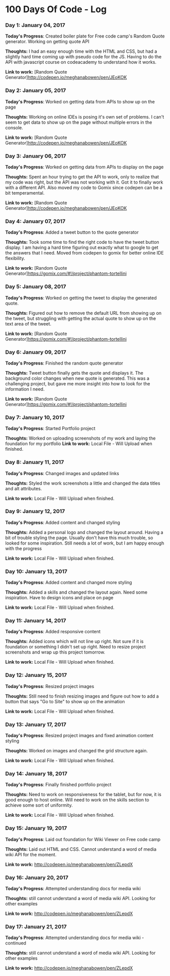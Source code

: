 # 100 Days Of Code - Log

### Day 1: January 04, 2017

**Today's Progress**: Created boiler plate for Free code camp's Random Quote generator. Working on getting quote API

**Thoughts:**  I had an easy enough time with the HTML and CSS, but had a slightly hard time coming up with pseudo code for the JS. Having to do the API with javascript course on codeacademy to understand how it works.

**Link to work:** [Random Quote Generator]http://codepen.io/meghanabowen/pen/JEoKOK

### Day 2: January 05, 2017

**Today's Progress**: Worked on getting data from APIs to show up on the page

**Thoughts:**  Working on online IDEs is posing it's own set of problems. I can't seem to get data to show up on the page without multiple errors in the console.

**Link to work:** [Random Quote Generator]http://codepen.io/meghanabowen/pen/JEoKOK

### Day 3: January 06, 2017

**Today's Progress**: Worked on getting data from APIs to display on the page

**Thoughts:**  Spent an hour trying to get the API to work, only to realize that my code was right, but the API was not working with it. Got it to finally work with a different API. Also moved my code to Gomix since codepen can be a bit temperamental.

**Link to work:** [Random Quote Generator]http://codepen.io/meghanabowen/pen/JEoKOK

### Day 4: January 07, 2017

**Today's Progress**: Added a tweet button to the quote generator

**Thoughts:**  Took some time to find the right code to have the tweet button display. I am having a hard time figuring out exactly what to google to get the answers that I need. Moved from codepen to gomix for better online IDE flexibility.

**Link to work:** [Random Quote Generator]https://gomix.com/#!/project/phantom-tortellini

### Day 5: January 08, 2017

**Today's Progress**: Worked on getting the tweet to display the generated quote.

**Thoughts:**  Figured out how to remove the default URL from showing up on the tweet, but struggling with getting the actual quote to show up on the text area of the tweet.

**Link to work:** [Random Quote Generator]https://gomix.com/#!/project/phantom-tortellini

### Day 6: January 09, 2017

**Today's Progress**: Finished the random quote generator

**Thoughts:**  Tweet button finally gets the quote and displays it. The background color changes when new quote is generated. This was a challenging project, but gave me more insight into how to look for the information I need.

**Link to work:** [Random Quote Generator]https://gomix.com/#!/project/phantom-tortellini

### Day 7: January 10, 2017

**Today's Progress**: Started Portfolio project

**Thoughts:**  Worked on uploading screenshots of my work and laying the foundation for my portfolio
**Link to work:** Local File - Will Upload when finished.

### Day 8: January 11, 2017

**Today's Progress**: Changed images and updated links

**Thoughts:**  Styled the work screenshots a little and changed the data titles and alt attributes.

**Link to work:**  Local File - Will Upload when finished.

### Day 9: January 12, 2017

**Today's Progress**: Added content and changed styling

**Thoughts:**  Added a personal logo and changed the layout around. Having a bit of trouble styling the page. Usually don't have this much trouble, so looked for some inspiration. Still needs a lot of work, but I am happy enough with the progress

**Link to work:**  Local File - Will Upload when finished.

### Day 10: January 13, 2017

**Today's Progress**: Added content and changed more styling

**Thoughts:**  Added a skills and changed the layout again. Need some inspiration. Have to design icons and place on page

**Link to work:**  Local File - Will Upload when finished.

### Day 11: January 14, 2017

**Today's Progress**: Added responsive content

**Thoughts:**  Added icons which will not line up right. Not sure if it is foundation or something I didn't set up right. Need to resize project screenshots and wrap up this project tomorrow.

**Link to work:**  Local File - Will Upload when finished.

### Day 12: January 15, 2017

**Today's Progress**: Resized project images

**Thoughts:**  Still need to finish resizing images and figure out how to add a button that says "Go to Site" to show up on the animation

**Link to work:**  Local File - Will Upload when finished.

### Day 13: January 17, 2017

**Today's Progress**: Resized project images and fixed animation content styling

**Thoughts:**  Worked on images and changed the grid structure again.

**Link to work:**  Local File - Will Upload when finished.

### Day 14: January 18, 2017

**Today's Progress**: Finally finished portfolio project

**Thoughts:**  Need to work on responsiveness for the tablet, but for now, it is good enough to host online. Will need to work on the skills section to achieve some sort of uniformity.

**Link to work:**  Local File - Will Upload when finished.

### Day 15: January 19, 2017

**Today's Progress**: Laid out foundation for Wiki Viewer on Free code camp

**Thoughts:**  Laid out HTML and CSS. Cannot understand a word of media wiki API for the moment.

**Link to work:**  http://codepen.io/meghanabowen/pen/ZLepdX

### Day 16: January 20, 2017

**Today's Progress**: Attempted understanding docs for media wiki

**Thoughts:**   still cannot understand a word of media wiki API. Looking for other examples

**Link to work:**  http://codepen.io/meghanabowen/pen/ZLepdX

### Day 17: January 21, 2017

**Today's Progress**: Attempted understanding docs for media wiki - continued

**Thoughts:**   still cannot understand a word of media wiki API. Looking for other examples

**Link to work:**  http://codepen.io/meghanabowen/pen/ZLepdX
